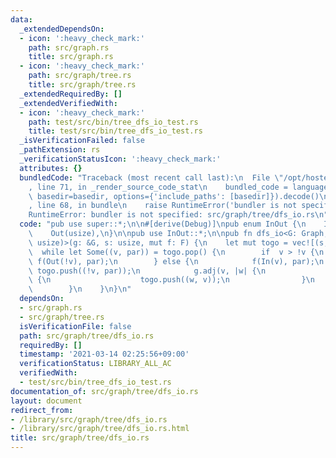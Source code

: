 ```yaml
---
data:
  _extendedDependsOn:
  - icon: ':heavy_check_mark:'
    path: src/graph.rs
    title: src/graph.rs
  - icon: ':heavy_check_mark:'
    path: src/graph/tree.rs
    title: src/graph/tree.rs
  _extendedRequiredBy: []
  _extendedVerifiedWith:
  - icon: ':heavy_check_mark:'
    path: test/src/bin/tree_dfs_io_test.rs
    title: test/src/bin/tree_dfs_io_test.rs
  _isVerificationFailed: false
  _pathExtension: rs
  _verificationStatusIcon: ':heavy_check_mark:'
  attributes: {}
  bundledCode: "Traceback (most recent call last):\n  File \"/opt/hostedtoolcache/Python/3.9.2/x64/lib/python3.9/site-packages/onlinejudge_verify/documentation/build.py\"\
    , line 71, in _render_source_code_stat\n    bundled_code = language.bundle(stat.path,\
    \ basedir=basedir, options={'include_paths': [basedir]}).decode()\n  File \"/opt/hostedtoolcache/Python/3.9.2/x64/lib/python3.9/site-packages/onlinejudge_verify/languages/user_defined.py\"\
    , line 68, in bundle\n    raise RuntimeError('bundler is not specified: {}'.format(path.as_posix()))\n\
    RuntimeError: bundler is not specified: src/graph/tree/dfs_io.rs\n"
  code: "pub use super::*;\n\n#[derive(Debug)]\npub enum InOut {\n    In(usize),\n\
    \    Out(usize),\n}\n\npub use InOut::*;\n\npub fn dfs_io<G: Graph, F: FnMut(InOut,\
    \ usize)>(g: &G, s: usize, mut f: F) {\n    let mut togo = vec![(s, !0)];\n  \
    \  while let Some((v, par)) = togo.pop() {\n        if  v > !v {\n           \
    \ f(Out(!v), par);\n        } else {\n            f(In(v), par);\n           \
    \ togo.push((!v, par));\n            g.adj(v, |w| {\n                if w != par\
    \ {\n                    togo.push((w, v));\n                }\n            });\n\
    \        }\n    }\n}\n"
  dependsOn:
  - src/graph.rs
  - src/graph/tree.rs
  isVerificationFile: false
  path: src/graph/tree/dfs_io.rs
  requiredBy: []
  timestamp: '2021-03-14 02:25:56+09:00'
  verificationStatus: LIBRARY_ALL_AC
  verifiedWith:
  - test/src/bin/tree_dfs_io_test.rs
documentation_of: src/graph/tree/dfs_io.rs
layout: document
redirect_from:
- /library/src/graph/tree/dfs_io.rs
- /library/src/graph/tree/dfs_io.rs.html
title: src/graph/tree/dfs_io.rs
---
```


